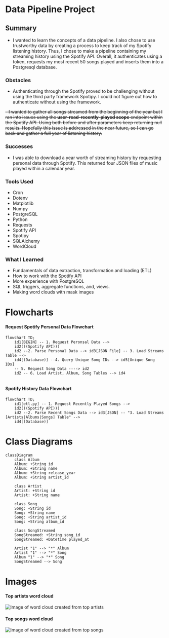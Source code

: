 # Data Pipeline Project

## Summary
- I wanted to learn the concepts of a data pipeline. I also chose to use
trustworthy data by creating a process to keep track of my Spotify
listening history. Thus, I chose to make a pipeline containing my
streaming history using the Spotify API. Overall, it authenticates using
a token, requests my most recent 50 songs played and inserts them into a
Postgresql database. 

### Obstacles
- Authenticating through the Spotify proved to be challenging without
		using the third party framework Spotipy. I could not figure out how
		to authenticate without using the framework.

~~- I wanted to gather all songs streamed from the beginning of the year
		but I ran into issues using the **user-read-recently-played scope**
		endpoint within the Spotify API. Using both before and after
		parameters keep returning null results. Hopefully this issue is
		addressed in the near future, so I can go back and gather a full year
		of listening history.~~


### Successes
- I was able to download a year worth of streaming history by
		requesting personal data through Spotify. This returned four JSON
		files of music played within a calendar year. 

### Tools Used
- Cron
- Dotenv
- Matplotlib
- Numpy
- PostgreSQL
- Python
- Requests
- Spotify API
- Spotipy
- SQLAlchemy
- WordCloud

### What I Learned
- Fundamentals of data extraction, transformation and loading (ETL)
- How to work with the Spotify API
- More experience with PostgreSQL
- SQL triggers, aggregate functions, and, views.
- Making word clouds with mask images

# Flowcharts

#### Request Spotify Personal Data Flowchart
```mermaid
flowchart TD;
    id1[BEGIN] -- 1. Request Peronsal Data -->
    id2(((Spotify API)))
    id2 --2. Parse Personal Data --> id3[JSON File] -- 3. Load Streams Table -->
    id4[(Database)] --4. Query Unique Song IDs --> id5[Unique Song IDs]
    -- 5. Request Song Data ----> id2
    id2 -- 6. Load Artist, Album, Song Tables --> id4
    
```

#### Spotify History Data Flowchart
```mermaid
flowchart TD;
    id1[etl.py] -- 1. Request Recently Played Songs -->
    id2(((Spotify API)))
    id2 --2. Parse Recent Songs Data --> id3[JSON] -- "3. Load Streams [Artists|Albums|Songs] Table" -->
    id4[(Database)]
```
# Class Diagrams

```mermaid
classDiagram
    class Album
    Album: +String id
    Album: +String name
    Album: +String release_year
    Album: +String artist_id

    class Artist
    Artist: +String id
    Artist: +String name

    class Song
    Song: +String id
    Song: +String name
    Song: +String artist_id
    Song: +String album_id

    class SongStreamed
    SongStreamed: +String song_id
    SongStreamed: +Datetime played_at
    
    Artist "1" --> "*" Album
    Artist "1" --> "*" Song
    Album "1" --> "*" Song
    SongStreamed --> Song

```
# Images 

#### Top artists word cloud
![Image of word cloud created from top artists](https://github.com/suzaram3/etl_practice/blob/main/app/style/images/top_artists.png "Top Artists Word Cloud")

#### Top songs word cloud
![Image of word cloud created from top songs](https://github.com/suzaram3/etl_practice/blob/main/app/style/images/top_songs.png "Top Songs Word Cloud")
